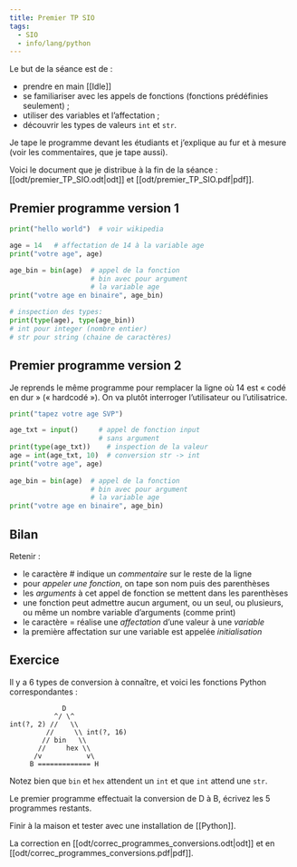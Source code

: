 ```yaml
---
title: Premier TP SIO
tags:
  - SIO
  - info/lang/python
---
```


Le but de la séance est de :

- prendre en main [[Idle]]
- se familiariser avec les appels de fonctions (fonctions prédéfinies seulement) ;
- utiliser des variables et l’affectation ;
- découvrir les types de valeurs `int` et `str`.

Je tape le programme devant les étudiants et j’explique au fur et à mesure (voir les commentaires, que je tape aussi).

Voici le document que je distribue à la fin de la séance : [[odt/premier_TP_SIO.odt|odt]] et [[odt/premier_TP_SIO.pdf|pdf]].

## Premier programme version 1

```python
print("hello world")  # voir wikipedia

age = 14   # affectation de 14 à la variable age
print("votre age", age)

age_bin = bin(age)  # appel de la fonction
                    # bin avec pour argument
                    # la variable age
print("votre age en binaire", age_bin)

# inspection des types:
print(type(age), type(age_bin))
# int pour integer (nombre entier)
# str pour string (chaine de caractères)
```

## Premier programme version 2

Je reprends le même programme pour remplacer la ligne où 14 est « codé en dur » (« hardcodé »). On va plutôt interroger l’utilisateur ou l’utilisatrice.

```python
print("tapez votre age SVP")

age_txt = input()     # appel de fonction input
                      # sans argument
print(type(age_txt))    # inspection de la valeur
age = int(age_txt, 10)  # conversion str -> int
print("votre age", age)
  
age_bin = bin(age)  # appel de la fonction
                    # bin avec pour argument
                    # la variable age
print("votre age en binaire", age_bin)
```

## Bilan

Retenir :

- le caractère # indique un *commentaire* sur le reste de la ligne
- pour *appeler une fonction*, on tape son nom puis des parenthèses
- les *arguments* à cet appel de fonction se mettent dans les parenthèses
 - une fonction peut admettre aucun argument, ou un seul, ou plusieurs, ou même un nombre variable d’arguments (comme print) 
- le caractère = réalise une *affectation* d’une valeur à une *variable*
- la première affectation sur une variable est appelée *initialisation*

## Exercice

Il y a 6 types de conversion à connaître, et voici les fonctions Python correspondantes :

```plain
             D
           ^/ \^
int(?, 2) //   \\
         //     \\ int(?, 16)
        // bin   \\
       //     hex \\
      /v           v\
     B ============= H
```

Notez bien que `bin` et `hex` attendent un `int` et que `int` attend une `str`.

Le premier programme effectuait la conversion de D à B, écrivez les 5 programmes restants.

Finir à la maison et tester avec une installation de [[Python]].

La correction en [[odt/correc_programmes_conversions.odt|odt]] et en [[odt/correc_programmes_conversions.pdf|pdf]].